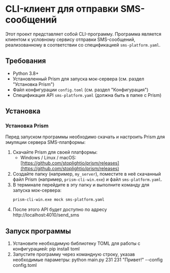 # CLI-клиент для отправки SMS-сообщений

Этот проект представляет собой CLI-программу. Программа является клиентом к условному сервису отправки SMS-сообщений, реализованному в соответствии со спецификацией `sms-platform.yaml`.

## Требования

- Python 3.8+
- Установленный Prism для запуска мок-сервера (см. раздел "Установка Prism")
- Файл конфигурации `config.toml` (см. раздел "Конфигурация")
- Спецификация API `sms-platform.yaml` (должна быть в папке с Prism)

## Установка

### Установка Prism
Перед запуском программы необходимо скачать и настроить Prism для эмуляции сервера SMS-платформы:

1. Скачайте Prism для своей платформы:
   - Windows / Linux / macOS: [https://github.com/stoplightio/prism/releases](https://github.com/stoplightio/prism/releases)
2. Создайте папку (например, `my_server`), поместите в неё скачанный файл Prism (например, `prism-cli-win.exe`) и файл `sms-platform.yaml`.
3. В терминале перейдите в эту папку и выполните команду для запуска мок-сервера:
   ```bash
   prism-cli-win.exe mock sms-platform.yaml
4. После этого API будет доступно по адресу http://localhost:4010/send_sms

## Запуск программы
1. Установите необходимую библиотеку TOML для работы с конфигурацией: pip install toml
2. Запустите программу через командную строку, указав необходимые параметры: python main.py 231 231 "Привет!" --config config.toml
